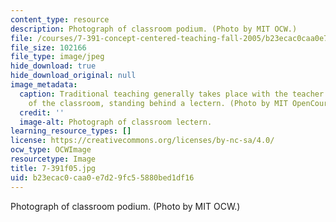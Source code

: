```yaml
---
content_type: resource
description: Photograph of classroom podium. (Photo by MIT OCW.)
file: /courses/7-391-concept-centered-teaching-fall-2005/b23ecac0caa0e7d29fc55880bed1df16_7-391f05.jpg
file_size: 102166
file_type: image/jpeg
hide_download: true
hide_download_original: null
image_metadata:
  caption: Traditional teaching generally takes place with the teacher at the front
    of the classroom, standing behind a lectern. (Photo by MIT OpenCourseWare.)
  credit: ''
  image-alt: Photograph of classroom lectern.
learning_resource_types: []
license: https://creativecommons.org/licenses/by-nc-sa/4.0/
ocw_type: OCWImage
resourcetype: Image
title: 7-391f05.jpg
uid: b23ecac0-caa0-e7d2-9fc5-5880bed1df16
---
```

Photograph of classroom podium. (Photo by MIT OCW.)